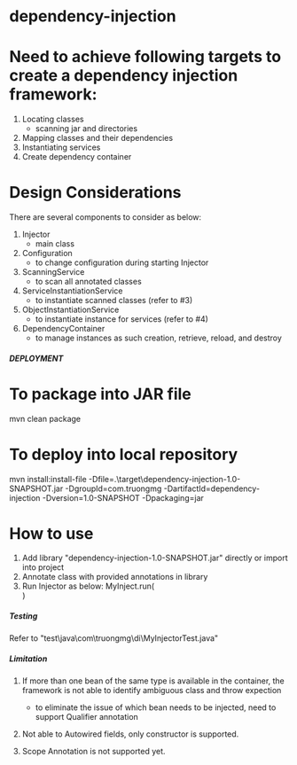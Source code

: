 # dependency-injection
# Need to achieve following targets to create a dependency injection framework:
1. Locating classes
	- scanning jar and directories
2. Mapping classes and their dependencies
3. Instantiating services
4. Create dependency container



# Design Considerations
There are several components to consider as below:
1. Injector
    - main class
2. Configuration
    - to change configuration during starting Injector
3. ScanningService
    - to scan all annotated classes
4. ServiceInstantiationService
    - to instantiate scanned classes (refer to #3)
5. ObjectInstantiationService
    - to instantiate instance for services (refer to #4)
6. DependencyContainer
    - to manage instances as such creation, retrieve, reload, and destroy



##### DEPLOYMENT #####
# To package into JAR file
mvn clean package

# To deploy into local repository
mvn install:install-file -Dfile=.\target\dependency-injection-1.0-SNAPSHOT.jar -DgroupId=com.truongmg -DartifactId=dependency-injection -Dversion=1.0-SNAPSHOT -Dpackaging=jar

# How to use
1. Add library "dependency-injection-1.0-SNAPSHOT.jar" directly or import into project
2. Annotate class with provided annotations in library
3. Run Injector as below:
    MyInject.run(<Main class>)



##### Testing #####
Refer to "test\java\com\truongmg\di\MyInjectorTest.java"


##### Limitation #####
1. If more than one bean of the same type is available in the container, the framework is not able to identify ambiguous class and throw expection
    - to eliminate the issue of which bean needs to be injected, need to support Qualifier annotation

2. Not able to Autowired fields, only constructor is supported.

3. Scope Annotation is not supported yet.
